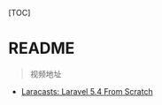 [TOC]

# README

> 视频地址

- [Laracasts: Laravel 5.4 From Scratch](https://laracasts.com/series/laravel-from-scratch-2017)
